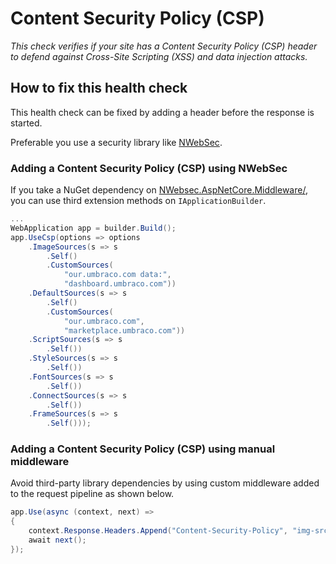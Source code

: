 # Content Security Policy (CSP)

_This check verifies if your site has a Content Security Policy (CSP) header to defend against Cross-Site Scripting (XSS) and data injection attacks._

## How to fix this health check
This health check can be fixed by adding a header before the response is started.

Preferable you use a security library like [NWebSec](https://docs.nwebsec.com/).

### Adding a Content Security Policy (CSP) using NWebSec

If you take a NuGet dependency on [NWebsec.AspNetCore.Middleware/](https://www.nuget.org/packages/NWebsec.AspNetCore.Middleware/), you can use third extension methods on `IApplicationBuilder`.

```csharp
...
WebApplication app = builder.Build();
app.UseCsp(options => options
    .ImageSources(s => s
        .Self()
        .CustomSources(
            "our.umbraco.com data:",
            "dashboard.umbraco.com"))
    .DefaultSources(s => s
        .Self()
        .CustomSources(
            "our.umbraco.com",
            "marketplace.umbraco.com"))
    .ScriptSources(s => s
        .Self())
    .StyleSources(s => s
        .Self())
    .FontSources(s => s
        .Self())
    .ConnectSources(s => s
        .Self())
    .FrameSources(s => s
        .Self()));
```

### Adding a Content Security Policy (CSP) using manual middleware

Avoid third-party library dependencies by using custom middleware added to the request pipeline as shown below.

```csharp
app.Use(async (context, next) =>
{
    context.Response.Headers.Append("Content-Security-Policy", "img-src 'self' our.umbraco.com data: dashboard.umbraco.com; default-src 'self' our.umbraco.com marketplace.umbraco.com; script-src 'self'; style-src 'unsafe-inline' 'self'; font-src 'self'; connect-src 'self'; frame-src 'self'; ");
    await next();
});
```